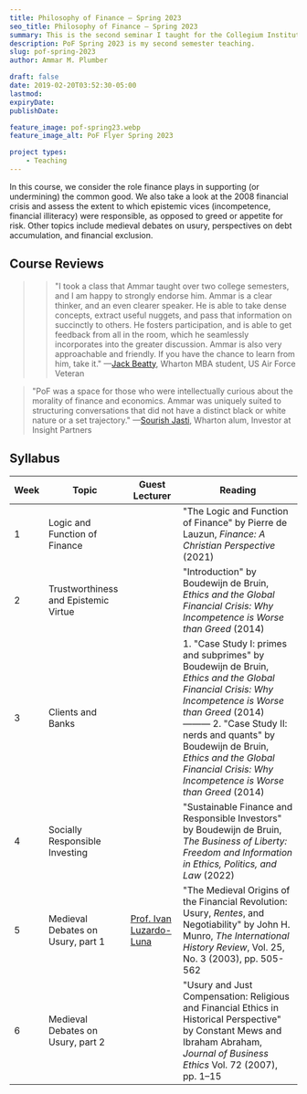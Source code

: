 ```yaml
---
title: Philosophy of Finance — Spring 2023
seo_title: Philosophy of Finance — Spring 2023
summary: This is the second seminar I taught for the Collegium Institute at the University of Pennsylvania. It was the most attended among the Professions and the Good Life seminars.
description: PoF Spring 2023 is my second semester teaching.
slug: pof-spring-2023
author: Ammar M. Plumber

draft: false
date: 2019-02-20T03:52:30-05:00
lastmod: 
expiryDate: 
publishDate: 

feature_image: pof-spring23.webp
feature_image_alt: PoF Flyer Spring 2023

project types: 
    - Teaching
---
```


In this course, we consider the role finance plays in supporting (or undermining) the common good. We also take a look at the 2008 financial crisis and assess the extent to which epistemic vices (incompetence, financial illiteracy) were responsible, as opposed to greed or appetite for risk. Other topics include medieval debates on usury, perspectives on debt accumulation, and financial exclusion.

## Course Reviews

>>"I took a class that Ammar taught over two college semesters, and I am happy to strongly endorse him. Ammar is a clear thinker, and an even clearer speaker. He is able to take dense concepts, extract useful nuggets, and pass that information on succinctly to others. He fosters participation, and is able to get feedback from all in the room, which he seamlessly incorporates into the greater discussion. Ammar is also very approachable and friendly. If you have the chance to learn from him, take it."  —[Jack Beatty](), Wharton MBA student, US Air Force Veteran

>"PoF was a space for those who were intellectually curious about the morality of finance and economics. Ammar was uniquely suited to structuring conversations that did not have a distinct black or white nature or a set trajectory."  —[Sourish Jasti](https://www.linkedin.com/in/sourishjasti/), Wharton alum, Investor at Insight Partners

## Syllabus

| Week | Topic                | Guest Lecturer | Reading   |
|------|----------------------|----------------|-----------|
| 1    | Logic and Function of Finance | | "The Logic and Function of Finance" by Pierre de Lauzun, _Finance: A Christian Perspective_ (2021) |
| 2    | Trustworthiness and Epistemic Virtue | | "Introduction" by Boudewijn de Bruin, _Ethics and the Global Financial Crisis: Why Incompetence is Worse than Greed_ (2014) |
| 3    | Clients and Banks | | 1. "Case Study I: primes and subprimes" by Boudewijn de Bruin, _Ethics and the Global Financial Crisis: Why Incompetence is Worse than Greed_ (2014) ———  2. "Case Study II: nerds and quants" by Boudewijn de Bruin, _Ethics and the Global Financial Crisis: Why Incompetence is Worse than Greed_ (2014) |
| 4    | Socially Responsible Investing | | "Sustainable Finance and Responsible Investors" by Boudewijn de Bruin, _The Business of Liberty: Freedom and Information in Ethics, Politics, and Law_ (2022) |
| 5    | Medieval Debates on Usury, part 1 | [Prof. Ivan Luzardo-Luna](https://sites.google.com/view/ivanluzardo-luna/home) | "The Medieval Origins of the Financial Revolution: Usury, _Rentes_, and Negotiability" by John H. Munro, _The International History Review_, Vol. 25, No. 3 (2003), pp. 505-562 |
| 6    | Medieval Debates on Usury, part 2 | | "Usury and Just Compensation: Religious and Financial Ethics in Historical Perspective" by Constant Mews and Ibraham Abraham, _Journal of Business Ethics_ Vol. 72 (2007), pp. 1–15 |
